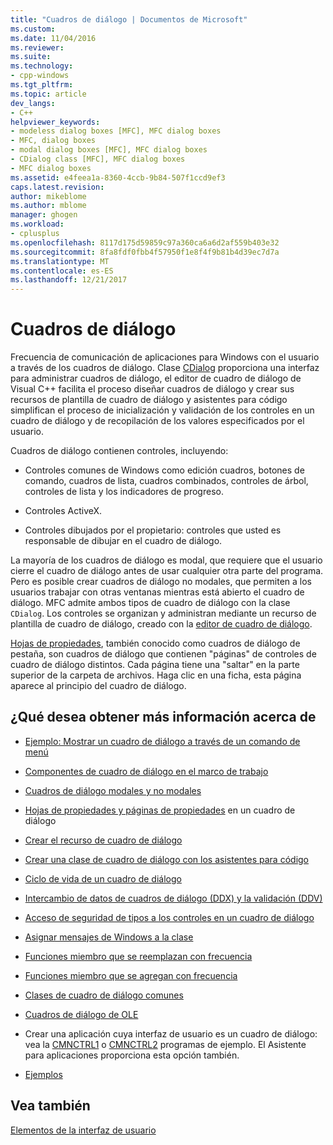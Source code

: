 ```yaml
---
title: "Cuadros de diálogo | Documentos de Microsoft"
ms.custom: 
ms.date: 11/04/2016
ms.reviewer: 
ms.suite: 
ms.technology:
- cpp-windows
ms.tgt_pltfrm: 
ms.topic: article
dev_langs:
- C++
helpviewer_keywords:
- modeless dialog boxes [MFC], MFC dialog boxes
- MFC, dialog boxes
- modal dialog boxes [MFC], MFC dialog boxes
- CDialog class [MFC], MFC dialog boxes
- MFC dialog boxes
ms.assetid: e4feea1a-8360-4ccb-9b84-507f1ccd9ef3
caps.latest.revision: 
author: mikeblome
ms.author: mblome
manager: ghogen
ms.workload:
- cplusplus
ms.openlocfilehash: 8117d175d59859c97a360ca6a6d2af559b403e32
ms.sourcegitcommit: 8fa8fdf0fbb4f57950f1e8f4f9b81b4d39ec7d7a
ms.translationtype: MT
ms.contentlocale: es-ES
ms.lasthandoff: 12/21/2017
---
```

# <a name="dialog-boxes"></a>Cuadros de diálogo
Frecuencia de comunicación de aplicaciones para Windows con el usuario a través de los cuadros de diálogo. Clase [CDialog](../mfc/reference/cdialog-class.md) proporciona una interfaz para administrar cuadros de diálogo, el editor de cuadro de diálogo de Visual C++ facilita el proceso diseñar cuadros de diálogo y crear sus recursos de plantilla de cuadro de diálogo y asistentes para código simplifican el proceso de inicialización y validación de los controles en un cuadro de diálogo y de recopilación de los valores especificados por el usuario.  
  
 Cuadros de diálogo contienen controles, incluyendo:  
  
-   Controles comunes de Windows como edición cuadros, botones de comando, cuadros de lista, cuadros combinados, controles de árbol, controles de lista y los indicadores de progreso.  
  
-   Controles ActiveX.  
  
-   Controles dibujados por el propietario: controles que usted es responsable de dibujar en el cuadro de diálogo.  
  
 La mayoría de los cuadros de diálogo es modal, que requiere que el usuario cierre el cuadro de diálogo antes de usar cualquier otra parte del programa. Pero es posible crear cuadros de diálogo no modales, que permiten a los usuarios trabajar con otras ventanas mientras está abierto el cuadro de diálogo. MFC admite ambos tipos de cuadro de diálogo con la clase `CDialog`. Los controles se organizan y administran mediante un recurso de plantilla de cuadro de diálogo, creado con la [editor de cuadro de diálogo](../windows/dialog-editor.md).  
  
 [Hojas de propiedades](../mfc/property-sheets-mfc.md), también conocido como cuadros de diálogo de pestaña, son cuadros de diálogo que contienen "páginas" de controles de cuadro de diálogo distintos. Cada página tiene una "saltar" en la parte superior de la carpeta de archivos. Haga clic en una ficha, esta página aparece al principio del cuadro de diálogo.  
  
## <a name="what-do-you-want-to-know-more-about"></a>¿Qué desea obtener más información acerca de  
  
-   [Ejemplo: Mostrar un cuadro de diálogo a través de un comando de menú](../mfc/example-displaying-a-dialog-box-via-a-menu-command.md)  
  
-   [Componentes de cuadro de diálogo en el marco de trabajo](../mfc/dialog-box-components-in-the-framework.md)  
  
-   [Cuadros de diálogo modales y no modales](../mfc/modal-and-modeless-dialog-boxes.md)  
  
-   [Hojas de propiedades y páginas de propiedades](../mfc/property-sheets-and-property-pages-mfc.md) en un cuadro de diálogo  
  
-   [Crear el recurso de cuadro de diálogo](../mfc/creating-the-dialog-resource.md)  
  
-   [Crear una clase de cuadro de diálogo con los asistentes para código](../mfc/creating-a-dialog-class-with-code-wizards.md)  
  
-   [Ciclo de vida de un cuadro de diálogo](../mfc/life-cycle-of-a-dialog-box.md)  
  
-   [Intercambio de datos de cuadros de diálogo (DDX) y la validación (DDV)](../mfc/dialog-data-exchange-and-validation.md)  
  
-   [Acceso de seguridad de tipos a los controles en un cuadro de diálogo](../mfc/type-safe-access-to-controls-in-a-dialog-box.md)  
  
-   [Asignar mensajes de Windows a la clase](../mfc/mapping-windows-messages-to-your-class.md)  
  
-   [Funciones miembro que se reemplazan con frecuencia](../mfc/commonly-overridden-member-functions.md)  
  
-   [Funciones miembro que se agregan con frecuencia](../mfc/commonly-added-member-functions.md)  
  
-   [Clases de cuadro de diálogo comunes](../mfc/common-dialog-classes.md)  
  
-   [Cuadros de diálogo de OLE](../mfc/dialog-boxes-in-ole.md)  
  
-   Crear una aplicación cuya interfaz de usuario es un cuadro de diálogo: vea la [CMNCTRL1](../visual-cpp-samples.md) o [CMNCTRL2](../visual-cpp-samples.md) programas de ejemplo. El Asistente para aplicaciones proporciona esta opción también.  
  
-   [Ejemplos](../mfc/dialog-sample-list.md)  
  
## <a name="see-also"></a>Vea también  
 [Elementos de la interfaz de usuario](../mfc/user-interface-elements-mfc.md)
